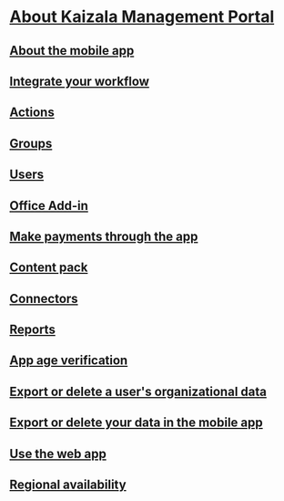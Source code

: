 
  

# [About Kaizala Management Portal](about-kaizala-management-portal.md)
## [About the mobile app](about-the-mobile-app.md)
## [Integrate your workflow](integrate-your-workflow.md)
## [Actions](actions.md)
## [Groups](groups.md)
## [Users](users.md)
## [Office Add-in](office-add-in.md)
## [Make payments through the app](make-payments-through-the-app.md)
## [Content pack](content-pack.md)
## [Connectors](connectors.md)
## [Reports](reports.md)
## [App age verification](app-age-verification.md)
## [Export or delete a user's organizational data](export-or-delete-a-user-s-organizational-data.md)
## [Export or delete your data in the mobile app](export-or-delete-your-data-in-the-mobile-app.md)
## [Use the web app](use-the-web-app.md)
## [Regional availability](regional-availability.md)


